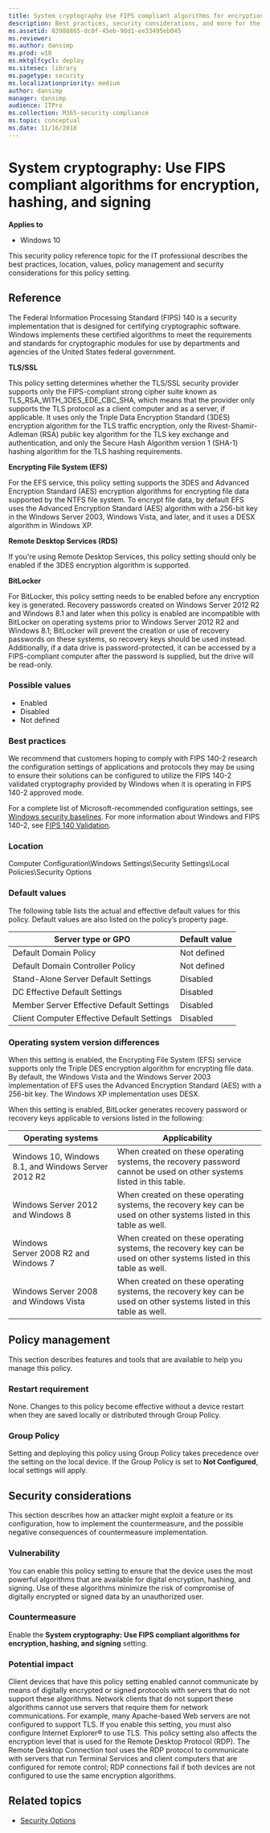 ```yaml
---
title: System cryptography Use FIPS compliant algorithms for encryption, hashing, and signing (Windows 10)
description: Best practices, security considerations, and more for the policy setting System cryptography Use FIPS compliant algorithms for encryption, hashing, and signing
ms.assetid: 83988865-dc0f-45eb-90d1-ee33495eb045
ms.reviewer: 
ms.author: dansimp
ms.prod: w10
ms.mktglfcycl: deploy
ms.sitesec: library
ms.pagetype: security
ms.localizationpriority: medium
author: dansimp
manager: dansimp
audience: ITPro
ms.collection: M365-security-compliance
ms.topic: conceptual
ms.date: 11/16/2018
---
```


# System cryptography: Use FIPS compliant algorithms for encryption, hashing, and signing

**Applies to**
-   Windows 10

This security policy reference topic for the IT professional describes the best practices, location, values, policy management and security considerations for this policy setting.

## Reference

The Federal Information Processing Standard (FIPS) 140 is a security implementation that is designed for certifying cryptographic software. Windows implements these certified algorithms to meet the requirements and standards for cryptographic modules for use by departments and agencies of the 
United States federal government.

**TLS/SSL**

This policy setting determines whether the TLS/SSL security provider supports only the FIPS-compliant strong cipher suite known as TLS\_RSA\_WITH\_3DES\_EDE\_CBC\_SHA, which means that the provider only supports the TLS protocol as a client computer and as a server, if applicable. It uses only the 
Triple Data Encryption Standard (3DES) encryption algorithm for the TLS traffic encryption, only the Rivest-Shamir-Adleman (RSA) public key algorithm for the TLS key exchange and authentication, and only the Secure Hash Algorithm version 1 (SHA-1) hashing algorithm for the TLS hashing requirements.

**Encrypting File System (EFS)**

For the EFS service, this policy setting supports the 3DES and Advanced Encryption Standard (AES) encryption algorithms for encrypting file data supported by the NTFS file system. To encrypt file data, by default EFS uses the Advanced Encryption Standard (AES) algorithm with a 256-bit key in the Windows Server 2003, Windows Vista, and later, and it uses a DESX algorithm in Windows XP.

**Remote Desktop Services (RDS)**

If you're using Remote Desktop Services, this policy setting should only be enabled if the 3DES encryption algorithm is supported.

**BitLocker**

For BitLocker, this policy setting needs to be enabled before any encryption key is generated.
Recovery passwords created on Windows Server 2012 R2 and Windows 8.1 and later when this policy is enabled are incompatible with BitLocker on operating systems prior to Windows Server 2012 R2 and Windows 8.1; BitLocker will prevent the creation or use of recovery passwords on these systems, so recovery keys should be used instead.
Additionally, if a data drive is password-protected, it can be accessed by a FIPS-compliant computer after the password is supplied, but the drive will be read-only.

### Possible values

-   Enabled
-   Disabled
-   Not defined

### Best practices

We recommend that customers hoping to comply with FIPS 140-2 research the configuration settings of applications and protocols they may be using to ensure their solutions can be configured to utilize the FIPS 140-2 validated cryptography provided by Windows when it is operating in FIPS 140-2 approved mode.

For a complete list of Microsoft-recommended configuration settings, see [Windows security baselines](https://docs.microsoft.com/windows/security/threat-protection/windows-security-baselines). For more information about Windows and FIPS 140-2, see [FIPS 140 Validation](https://docs.microsoft.com/windows/security/threat-protection/fips-140-validation).

### Location

Computer Configuration\\Windows Settings\\Security Settings\\Local Policies\\Security Options

### Default values

The following table lists the actual and effective default values for this policy. Default values are also listed on the policy’s property page.

| Server type or GPO | Default value |
| - | - |
| Default Domain Policy| Not defined| 
| Default Domain Controller Policy | Not defined| 
| Stand-Alone Server Default Settings | Disabled| 
| DC Effective Default Settings | Disabled| 
| Member Server Effective Default Settings | Disabled| 
| Client Computer Effective Default Settings | Disabled| 
 
### Operating system version differences

When this setting is enabled, the Encrypting File System (EFS) service supports only the Triple DES encryption algorithm for encrypting file data. By default, the Windows Vista and the Windows Server 2003 implementation of EFS uses the Advanced Encryption Standard (AES) with a 256-bit key. The Windows XP implementation uses DESX.

When this setting is enabled, BitLocker generates recovery password or recovery keys applicable to versions listed in the following:

| Operating systems | Applicability |
| - | - |
| Windows 10, Windows 8.1, and Windows Server 2012 R2| When created on these operating systems, the recovery password cannot be used on other systems listed in this table.| 
| Windows Server 2012 and Windows 8 | When created on these operating systems, the recovery key can be used on other systems listed in this table as well.| 
| Windows Server 2008 R2 and Windows 7 | When created on these operating systems, the recovery key can be used on other systems listed in this table as well.| 
| Windows Server 2008 and Windows Vista | When created on these operating systems, the recovery key can be used on other systems listed in this table as well.| 
 
## Policy management

This section describes features and tools that are available to help you manage this policy.

### Restart requirement

None. Changes to this policy become effective without a device restart when they are saved locally or distributed through Group Policy.

### Group Policy

Setting and deploying this policy using Group Policy takes precedence over the setting on the local device. If the Group Policy is set to **Not Configured**, local settings will apply.

## Security considerations

This section describes how an attacker might exploit a feature or its configuration, how to implement the countermeasure, and the possible negative consequences of countermeasure implementation.

### Vulnerability

You can enable this policy setting to ensure that the device uses the most powerful algorithms that are available for digital encryption, hashing, and signing. Use of these algorithms minimize the risk of compromise of digitally encrypted or signed data by an unauthorized user.

### Countermeasure

Enable the **System cryptography: Use FIPS compliant algorithms for encryption, hashing, and signing** setting.

### Potential impact

Client devices that have this policy setting enabled cannot communicate by means of digitally encrypted or signed protocols with servers that do not support these algorithms. Network clients that do not support these algorithms cannot use servers that require them for network communications. For example, many Apache-based Web servers are not configured to support TLS. If you enable this setting, you must also configure Internet Explorer® to use TLS. This policy setting also affects the encryption level that is used for the Remote Desktop Protocol (RDP). The Remote Desktop Connection tool 
uses the RDP protocol to communicate with servers that run Terminal Services and client computers that are configured for remote control; RDP connections fail if both devices are not configured to use the same encryption algorithms.

## Related topics

- [Security Options](security-options.md)
